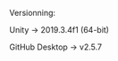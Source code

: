 Versionning:

Unity ->  2019.3.4f1 (64-bit)

GitHub Desktop -> v2.5.7

<!---
YseliumStudio/YseliumStudio is a ✨ special ✨ repository because its `README.md` (this file) appears on your GitHub profile.
You can click the Preview link to take a look at your changes.
--->
